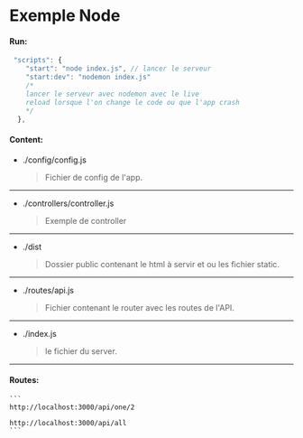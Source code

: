 # Exemple Node

#### Run:

```js
 "scripts": {
    "start": "node index.js", // lancer le serveur
    "start:dev": "nodemon index.js" 
    /* 
    lancer le serveur avec nodemon avec le live
    reload lorsque l'on change le code ou que l'app crash 
    */
  },
```

#### Content:

- ./config/config.js
 
    > Fichier de config de l'app.
---

 - ./controllers/controller.js

    > Exemple de controller 
---

 - ./dist 
 
    > Dossier public contenant le html à servir et ou les fichier static.
---

 - ./routes/api.js

    > Fichier contenant le router avec les routes de l'API.
---

- ./index.js 

    > le fichier du server.       
---

#### Routes:
    ```
    http://localhost:3000/api/one/2

    http://localhost:3000/api/all
    ```
